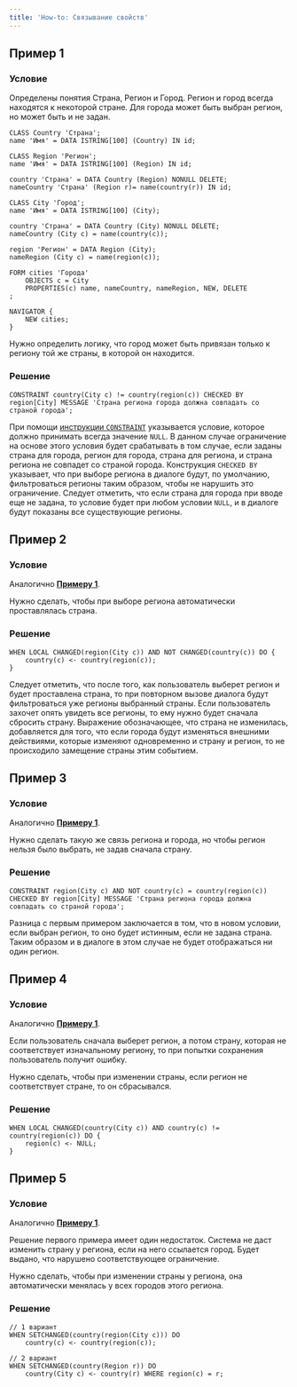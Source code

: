 ```yaml
---
title: 'How-to: Связывание свойств'
---
```


## Пример 1

### Условие

Определены понятия Страна, Регион и Город. Регион и город всегда находятся к некоторой стране. Для города может быть выбран регион, но может быть и не задан.

```lsf
CLASS Country 'Страна';
name 'Имя' = DATA ISTRING[100] (Country) IN id;

CLASS Region 'Регион';
name 'Имя' = DATA ISTRING[100] (Region) IN id;

country 'Страна' = DATA Country (Region) NONULL DELETE;
nameCountry 'Страна' (Region r)= name(country(r)) IN id;

CLASS City 'Город';
name 'Имя' = DATA ISTRING[100] (City);

country 'Страна' = DATA Country (City) NONULL DELETE;
nameCountry (City c) = name(country(c));

region 'Регион' = DATA Region (City);
nameRegion (City c) = name(region(c));

FORM cities 'Города'
    OBJECTS c = City
    PROPERTIES(c) name, nameCountry, nameRegion, NEW, DELETE
;

NAVIGATOR {
    NEW cities;
}
```

Нужно определить логику, что город может быть привязан только к региону той же страны, в которой он находится.

### Решение

```lsf
CONSTRAINT country(City c) != country(region(c)) CHECKED BY region[City] MESSAGE 'Страна региона города должна совпадать со страной города';
```

При помощи [инструкции `CONSTRAINT`](CONSTRAINT_statement.md) указывается условие, которое должно принимать всегда значение `NULL`. В данном случае ограничение на основе этого условия будет срабатывать в том случае, если заданы страна для города, регион для города, страна для региона, и страна региона не совпадет со страной города. Конструкция `CHECKED BY` указывает, что при выборе региона в диалоге будут, по умолчанию, фильтроваться регионы таким образом, чтобы не нарушить это ограничение. Следует отметить, что если страна для города при вводе еще не задана, то условие будет при любом условии `NULL`, и в диалоге будут показаны все существующие регионы.

## Пример 2

### Условие

Аналогично [**Примеру 1**](#пример-1).

Нужно сделать, чтобы при выборе региона автоматически проставлялась страна.

### Решение

```lsf
WHEN LOCAL CHANGED(region(City c)) AND NOT CHANGED(country(c)) DO {
    country(c) <- country(region(c));
}
```

Следует отметить, что после того, как пользователь выберет регион и будет проставлена страна, то при повторном вызове диалога будут фильтроваться уже регионы выбранный страны. Если пользователь захочет опять увидеть все регионы, то ему нужно будет сначала сбросить страну. Выражение обозначающее, что страна не изменилась, добавляется для того, что если города будут изменяться внешними действиями, которые изменяют одновременно и страну и регион, то не происходило замещение страны этим событием.

## Пример 3

### Условие

Аналогично [**Примеру 1**](#пример-1).

Нужно сделать такую же связь региона и города, но чтобы регион нельзя было выбрать, не задав сначала страну.

### Решение

```lsf
CONSTRAINT region(City c) AND NOT country(c) = country(region(c)) CHECKED BY region[City] MESSAGE 'Страна региона города должна совпадать со страной города';
```

Разница с первым примером заключается в том, что в новом условии, если выбран регион, то оно будет истинным, если не задана страна. Таким образом и в диалоге в этом случае не будет отображаться ни один регион.

## Пример 4

### Условие

Аналогично [**Примеру 1**](#пример-1).

Если пользователь сначала выберет регион, а потом страну, которая не соответствует изначальному региону, то при попытки сохранения пользователь получит ошибку.

Нужно сделать, чтобы при изменении страны, если регион не соответствует стране, то он сбрасывался.

### Решение

```lsf
WHEN LOCAL CHANGED(country(City c)) AND country(c) != country(region(c)) DO {
    region(c) <- NULL;
}
```

## Пример 5

### Условие

Аналогично [**Примеру 1**](#пример-1).

Решение первого примера имеет один недостаток. Система не даст изменить страну у региона, если на него ссылается город. Будет выдано, что нарушено соответствующее ограничение.

Нужно сделать, чтобы при изменении страны у региона, она автоматически менялась у всех городов этого региона.

### Решение

```lsf
// 1 вариант
WHEN SETCHANGED(country(region(City c))) DO
    country(c) <- country(region(c));

// 2 вариант
WHEN SETCHANGED(country(Region r)) DO
    country(City c) <- country(r) WHERE region(c) = r;
```
